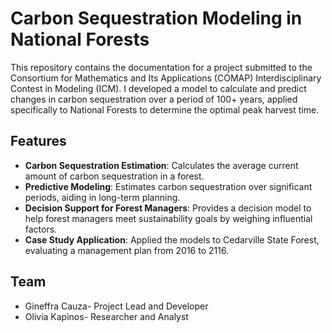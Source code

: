 # Carbon Sequestration Modeling in National Forests

This repository contains the documentation for a project submitted to the Consortium for Mathematics and Its Applications (COMAP) Interdisciplinary Contest in Modeling (ICM). I developed a model to calculate and predict changes in carbon sequestration over a period of 100+ years, applied specifically to National Forests to determine the optimal peak harvest time.

## Features
- **Carbon Sequestration Estimation**: Calculates the average current amount of carbon sequestration in a forest.
- **Predictive Modeling**: Estimates carbon sequestration over significant periods, aiding in long-term planning.
- **Decision Support for Forest Managers**: Provides a decision model to help forest managers meet sustainability goals by weighing influential factors.
- **Case Study Application**: Applied the models to Cedarville State Forest, evaluating a management plan from 2016 to 2116.

## Team
- Gineffra Cauza- Project Lead and Developer
- Olivia Kapinos- Researcher and Analyst
